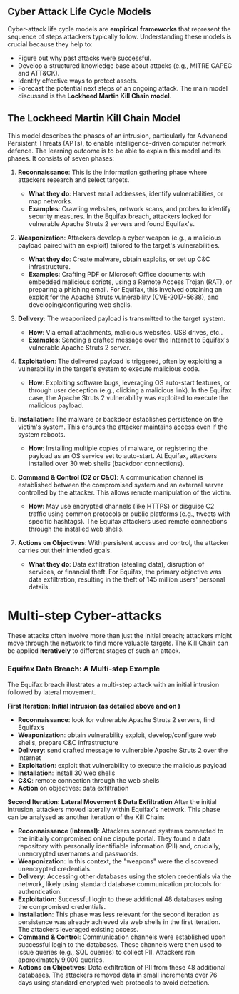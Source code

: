 ## Cyber Attack Life Cycle Models

Cyber-attack life cycle models are **empirical frameworks** that represent the sequence of steps attackers typically follow. Understanding these models is crucial because they help to:
- Figure out why past attacks were successful.
- Develop a structured knowledge base about attacks (e.g., MITRE CAPEC and ATT&CK).
- Identify effective ways to protect assets.
- Forecast the potential next steps of an ongoing attack.
The main model discussed is the **Lockheed Martin Kill Chain model**.

## The Lockheed Martin Kill Chain Model
This model describes the phases of an intrusion, particularly for Advanced Persistent Threats (APTs), to enable intelligence-driven computer network defence. The learning outcome is to be able to explain this model and its phases. It consists of seven phases:

1. **Reconnaissance**: This is the information gathering phase where attackers research and select targets.
    - **What they do**: Harvest email addresses, identify vulnerabilities, or map networks.
    - **Examples**: Crawling websites, network scans, and probes to identify security measures. In the Equifax breach, attackers looked for vulnerable Apache Struts 2 servers and found Equifax's.
2. **Weaponization**: Attackers develop a cyber weapon (e.g., a malicious payload paired with an exploit) tailored to the target's vulnerabilities.
    - **What they do**: Create malware, obtain exploits, or set up C&C infrastructure.       
    - **Examples**: Crafting PDF or Microsoft Office documents with embedded malicious scripts, using a Remote Access Trojan (RAT), or preparing a phishing email. For Equifax, this involved obtaining an exploit for the Apache Struts vulnerability (CVE-2017-5638), and developing/configuring web shells.
        
3. **Delivery**: The weaponized payload is transmitted to the target system.
    - **How**: Via email attachments, malicious websites, USB drives, etc..
    - **Examples**: Sending a crafted message over the Internet to Equifax's vulnerable Apache Struts 2 server.
        
4. **Exploitation**: The delivered payload is triggered, often by exploiting a vulnerability in the target's system to execute malicious code.
    - **How**: Exploiting software bugs, leveraging OS auto-start features, or through user deception (e.g., clicking a malicious link). In the Equifax case, the Apache Struts 2 vulnerability was exploited to execute the malicious payload.
        
5. **Installation**: The malware or backdoor establishes persistence on the victim's system. This ensures the attacker maintains access even if the system reboots.
    - **How**: Installing multiple copies of malware, or registering the payload as an OS service set to auto-start. At Equifax, attackers installed over 30 web shells (backdoor connections).
        
6. **Command & Control (C2 or C&C)**: A communication channel is established between the compromised system and an external server controlled by the attacker. This allows remote manipulation of the victim.
    - **How**: May use encrypted channels (like HTTPS) or disguise C2 traffic using common protocols or public platforms (e.g., tweets with specific hashtags). The Equifax attackers used remote connections through the installed web shells.
        
7. **Actions on Objectives**: With persistent access and control, the attacker carries out their intended goals.
    - **What they do**: Data exfiltration (stealing data), disruption of services, or financial theft. For Equifax, the primary objective was data exfiltration, resulting in the theft of 145 million users' personal details.

# Multi-step Cyber-attacks
These attacks often involve more than just the initial breach; attackers might move through the network to find more valuable targets. The Kill Chain can be applied **iteratively** to different stages of such an attack.

### Equifax Data Breach: A Multi-step Example
The Equifax breach illustrates a multi-step attack with an initial intrusion followed by lateral movement.

**First Iteration: Initial Intrusion (as detailed above and on )**
- **Reconnaissance**: look for vulnerable Apache Struts 2 servers, find Equifax’s
- **Weaponization**: obtain vulnerability exploit, develop/configure web shells, prepare C&C infrastructure
- **Delivery**: send crafted message to vulnerable Apache Struts 2 over the Internet 
- **Exploitation**: exploit that vulnerability to execute the malicious payload 
- **Installation**: install 30 web shells
- **C&C**: remote connection through the web shells
- **Action** on objectives: data exfiltration

**Second Iteration: Lateral Movement & Data Exfiltration** After the initial intrusion, attackers moved laterally within Equifax's network. This phase can be analysed as another iteration of the Kill Chain:
- **Reconnaissance (Internal)**: Attackers scanned systems connected to the initially compromised online dispute portal. They found a data repository with personally identifiable information (PII) and, crucially, unencrypted usernames and passwords.
- **Weaponization**: In this context, the "weapons" were the discovered unencrypted credentials.
- **Delivery**: Accessing other databases using the stolen credentials via the network, likely using standard database communication protocols for authentication.
- **Exploitation**: Successful login to these additional 48 databases using the compromised credentials.
- **Installation**: This phase was less relevant for the second iteration as persistence was already achieved via web shells in the first iteration. The attackers leveraged existing access.
- **Command & Control**: Communication channels were established upon successful login to the databases. These channels were then used to issue queries (e.g., SQL queries) to collect PII. Attackers ran approximately 9,000 queries.
- **Actions on Objectives**: Data exfiltration of PII from these 48 additional databases. The attackers removed data in small increments over 76 days using standard encrypted web protocols to avoid detection.